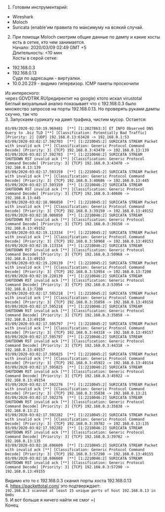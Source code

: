 1. Готовим инструментарий:  
* Wireshark  
* Moloch  
* Suricata (enable'им правила по максимуму на всякий случай.  
2. При помощи Moloch смотрим общие данные по дампу и какие хосты есть в сетке, кто чем занимается.  
Начало: 2020/03/09 02:49 GMT +5  
Длительность: <10 мин  
Хосты в серой сетке:  
* 192.168.0.3
* 192.168.0.13  
Судя по адресации - виртуалки.  
* 10.0.20.229 - видимо гипервизор. ICMP пакеты проскочили
  
Из интересного:  
через GDVDTRK.RU(редиректит на google) ктото искал virustotal  
Беглый визуальный анализ показывает что с 192.168.0.3 было множество запросов на порты 192.168.0.13. Но проверять руками дампы скучно, так что  
3. Запускаем сурикату на дамп трафика, чистим мусор. Остается:
```
03/09/2020-02:50:19.969481  [**] [1:2027863:3] ET INFO Observed DNS Query to .biz TLD [**] [Classification: Potentially Bad Traffic] [Priority: 2] {UDP} 192.168.0.13:63428 -> 192.168.0.1:53
03/09/2020-03:02:17.592703  [**] [1:2210045:2] SURICATA STREAM Packet with invalid ack [**] [Classification: Generic Protocol Command Decode] [Priority: 3] {TCP} 192.168.0.3:43470 -> 192.168.0.13:139
03/09/2020-03:02:17.592703  [**] [1:2210046:2] SURICATA STREAM SHUTDOWN RST invalid ack [**] [Classification: Generic Protocol Command Decode] [Priority: 3] {TCP} 192.168.0.3:43470 -> 192.168.0.13:139
03/09/2020-03:02:17.593159  [**] [1:2210045:2] SURICATA STREAM Packet with invalid ack [**] [Classification: Generic Protocol Command Decode] [Priority: 3] {TCP} 192.168.0.3:40686 -> 192.168.0.13:445
03/09/2020-03:02:17.593159  [**] [1:2210046:2] SURICATA STREAM SHUTDOWN RST invalid ack [**] [Classification: Generic Protocol Command Decode] [Priority: 3] {TCP} 192.168.0.3:40686 -> 192.168.0.13:445
03/09/2020-03:02:18.906850  [**] [1:2210045:2] SURICATA STREAM Packet with invalid ack [**] [Classification: Generic Protocol Command Decode] [Priority: 3] {TCP} 192.168.0.3:39150 -> 192.168.0.13:49152
03/09/2020-03:02:18.906850  [**] [1:2210046:2] SURICATA STREAM SHUTDOWN RST invalid ack [**] [Classification: Generic Protocol Command Decode] [Priority: 3] {TCP} 192.168.0.3:39150 -> 192.168.0.13:49152
03/09/2020-03:02:19.113334  [**] [1:2210045:2] SURICATA STREAM Packet with invalid ack [**] [Classification: Generic Protocol Command Decode] [Priority: 3] {TCP} 192.168.0.3:50968 -> 192.168.0.13:49153
03/09/2020-03:02:19.113334  [**] [1:2210046:2] SURICATA STREAM SHUTDOWN RST invalid ack [**] [Classification: Generic Protocol Command Decode] [Priority: 3] {TCP} 192.168.0.3:50968 -> 192.168.0.13:49153
03/09/2020-03:02:19.220139  [**] [1:2210045:2] SURICATA STREAM Packet with invalid ack [**] [Classification: Generic Protocol Command Decode] [Priority: 3] {TCP} 192.168.0.3:53954 -> 192.168.0.13:7200
03/09/2020-03:02:19.220139  [**] [1:2210046:2] SURICATA STREAM SHUTDOWN RST invalid ack [**] [Classification: Generic Protocol Command Decode] [Priority: 3] {TCP} 192.168.0.3:53954 -> 192.168.0.13:7200
03/09/2020-03:02:17.595218  [**] [1:2210045:2] SURICATA STREAM Packet with invalid ack [**] [Classification: Generic Protocol Command Decode] [Priority: 3] {TCP} 192.168.0.3:35058 -> 192.168.0.13:49158
03/09/2020-03:02:17.595218  [**] [1:2210046:2] SURICATA STREAM SHUTDOWN RST invalid ack [**] [Classification: Generic Protocol Command Decode] [Priority: 3] {TCP} 192.168.0.3:35058 -> 192.168.0.13:49158
03/09/2020-03:02:17.595797  [**] [1:2210045:2] SURICATA STREAM Packet with invalid ack [**] [Classification: Generic Protocol Command Decode] [Priority: 3] {TCP} 192.168.0.3:44318 -> 192.168.0.13:49157
03/09/2020-03:02:17.595797  [**] [1:2210046:2] SURICATA STREAM SHUTDOWN RST invalid ack [**] [Classification: Generic Protocol Command Decode] [Priority: 3] {TCP} 192.168.0.3:44318 -> 192.168.0.13:49157
03/09/2020-03:02:17.595825  [**] [1:2210045:2] SURICATA STREAM Packet with invalid ack [**] [Classification: Generic Protocol Command Decode] [Priority: 3] {TCP} 192.168.0.3:45922 -> 192.168.0.13:49154
03/09/2020-03:02:17.595825  [**] [1:2210046:2] SURICATA STREAM SHUTDOWN RST invalid ack [**] [Classification: Generic Protocol Command Decode] [Priority: 3] {TCP} 192.168.0.3:45922 -> 192.168.0.13:49154
03/09/2020-03:02:17.592276  [**] [1:2210045:2] SURICATA STREAM Packet with invalid ack [**] [Classification: Generic Protocol Command Decode] [Priority: 3] {TCP} 192.168.0.3:35838 -> 192.168.0.13:21
03/09/2020-03:02:17.592276  [**] [1:2210046:2] SURICATA STREAM SHUTDOWN RST invalid ack [**] [Classification: Generic Protocol Command Decode] [Priority: 3] {TCP} 192.168.0.3:35838 -> 192.168.0.13:21
03/09/2020-03:02:17.592282  [**] [1:2210045:2] SURICATA STREAM Packet with invalid ack [**] [Classification: Generic Protocol Command Decode] [Priority: 3] {TCP} 192.168.0.3:39782 -> 192.168.0.13:135
03/09/2020-03:02:17.592282  [**] [1:2210046:2] SURICATA STREAM SHUTDOWN RST invalid ack [**] [Classification: Generic Protocol Command Decode] [Priority: 3] {TCP} 192.168.0.3:39782 -> 192.168.0.13:135
03/09/2020-03:02:18.696609  [**] [1:2210045:2] SURICATA STREAM Packet with invalid ack [**] [Classification: Generic Protocol Command Decode] [Priority: 3] {TCP} 192.168.0.3:57290 -> 192.168.0.13:49155
03/09/2020-03:02:18.696609  [**] [1:2210046:2] SURICATA STREAM SHUTDOWN RST invalid ack [**] [Classification: Generic Protocol Command Decode] [Priority: 3] {TCP} 192.168.0.3:57290 -> 192.168.0.13:49155
```
Видимо кто то с 192.168.0.3 сканил порты хоста 192.168.0.13  
4. https://packettotal.com/ это подтверждает:  
```192.168.0.3 scanned at least 15 unique ports of host 192.168.0.13 in 0m0s	```  
5. И вот больше я ничего найти не смог =(   
Конец  
